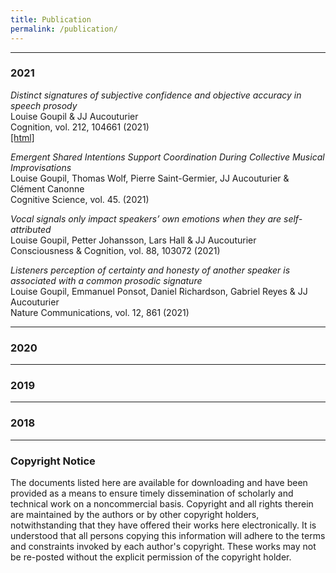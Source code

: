 ```yaml
---
title: Publication
permalink: /publication/
---
```


<hr>

### 2021

_Distinct signatures of subjective confidence and objective accuracy in speech prosody_<br>
Louise Goupil & JJ Aucouturier<br>
Cognition, vol. 212, 104661 (2021)<br>
[[html]](https://www.sciencedirect.com/science/article/abs/pii/S0010027721000809)

_Emergent Shared Intentions Support Coordination During Collective Musical Improvisations_ <br>
Louise Goupil, Thomas Wolf, Pierre Saint-Germier, JJ Aucouturier & Clément Canonne<br>
Cognitive Science, vol. 45. (2021)<br>

_Vocal signals only impact speakers’ own emotions when they are self-attributed_<br>
Louise Goupil, Petter Johansson, Lars Hall & JJ Aucouturier <br>
Consciousness & Cognition, vol. 88, 103072 (2021) <br> 

_Listeners perception of certainty and honesty of another speaker is associated with a common prosodic signature_<br>
Louise Goupil, Emmanuel Ponsot, Daniel Richardson, Gabriel Reyes & JJ Aucouturier<br>
Nature Communications, vol. 12, 861 (2021)<br>


<!-- Liuni, M., Ardaillon, L., Bonal, L., Seropian, L. & Aucouturier (2020) ANGUS: Real-time manipulation of vocal roughness for emotional speech transformation. arxiv 2008.11214 [html]

Nakai, T, Rachman, L., Arias, P., Okanoya, K. & Aucouturier, JJ. (2020) A language-familiarity effect on the recognition of computer-transformed vocal emotional cues. bioRxiv, 521641. [html]
Journal articles

Goupil, L., Saint-Germier, P., Rouvier, G., Schwartz, D. & Canonne, C. (2020) Musical coordination in a large group without plans nor leaders. Scientific reports vol. 10 (20377). [html]

Arias, P., Rachman, L., Liuni, M. & Aucouturier, JJ. (2020). Beyond Correlation: Acoustic Transformation Methods for the Experimental Study of Emotional Voice and Speech. Emotion Review, 1-13. [html] [hal-02907502].

Arias, P., Soladié, C., Bouafif, O., Roebel, A., Séguier, R. & Aucouturier, JJ. (2020) Realistic manipulation of facial and vocal smiles in real-world video streams. IEEE Transactions on Affective Computing, Vol. 11(3) [pdf]

Wollman, I., Arias, P., Aucouturier, J. J., & Morillon, B. (2020). Neural entrainment to music is sensitive to melodic spectral complexity. Journal of Neurophysiology, 123(3), 1063-1071. [hal-02475989]

Liuni, M., Ponsot, E., Bryant, G. & Aucouturier, JJ. (2020) Sound context modulates perceived vocal emotion, Behavioural Processes, Volume 172, March 2020, 104042 [html] [author’s copy]

2019
Journal articles

Guerrier, G., Lellouch, L., Liuni, M., Vaglio, A. Rothschild, P-R., Baillard, C. & Aucouturier, JJ. (2019) Vocal markers of pre-operative anxiety: a pilot study, British Journal of Anaesthesia Volume 123, Issue 4, Pages e486–e488. [html] [pdf] [hal-02371725]

Ollivier, R., Goupil, L., Liuni, M., Aucouturier, JJ (2019) Enjoy The Violence: Is appreciation for extreme music the result of cognitive control over the threat response system? Music Perception, 37(2). [preprint] [hal-02004459v2]

Rachman, L., Dubal, S., & Aucouturier, JJ, (2019) Happy you, happy me: expressive changes on a stranger’s voice recruit faster implicit processes than self-produced expressions. Social, Cognitive and Affective Neurosciences (SCAN). [html] [hal-02165952]

Burred, J. J., Ponsot, E., Goupil, L., Liuni, M., & Aucouturier, J. J. (2019). CLEESE: An open-source audio-transformation toolbox for data-driven experiments in speech and music cognition. PloS one, 14(4), e0205943.[html] [hal-02004467v2]

Goupil, L. & Aucouturier, JJ. (2019) Musical pleasure and musical emotions (Commentary on Ferreri et al., 2019). Proceedings of the National Academy of Sciences, Vol. 116 (9), 3364-336628. [html] [author’s copy] [hal-02371226]

Aucouturier, JJ (2019) Vers un appareillage auditif personnalisé qui préserve les émotions. Actes du Congrés du Syndicat National des Audioprothésistes Français (UNSAF). [hal-02371704]
2018
Journal articles

Arias, P., Belin, P. & Aucouturier, JJ. (2018) Auditory smiles trigger unconscious facial imitations. Current Biology. Vol. 28 (4), PR782-R783. [html] [pdf] [SI]

Ponsot, E., Burred, JJ., Belin, P. & Aucouturier, JJ. (2018) Cracking the social code of speech prosody using reverse correlation, Proceedings of the National Academy of Sciences. [html] [pdf]

Ponsot, E., Arias, P. & Aucouturier, JJ. (2018). Uncovering mental representations of smiled speech using reverse correlation. J. Acoust. Soc. Am. 143 (1). [html] [pdf]
Proceedings

Gentilucci, M., Ardaillon, L. & Liuni, M. (2018) Vocal distortion and real-time processing of roughness. in Proc. International Computer Music Conference. [pdf]
2017
Journal articles

Aucouturier, J.J. & Canonne, C. (2017). Musical friends and foes: the social cognition of affiliation and control in improvised interactions. Cognition, vol.161, April 2017, Pages 94–108. [html] [pdf]

Rachman, L., Liuni, M., Arias, P., Lind, A., Johansson, P., Hall, L., Richardson, D., Watanabe, K., Dubal, S. and Aucouturier, J.J. (2017) DAVID: An open-source platform for real-time transformation of infra-segmental emotional cues in running speech. Behaviour Research Methods. February 2018, Volume 50, Issue 1, pp 323–343. doi: 10.3758/s13428-017-0873-y. [html] [pdf]
Conference proceedings / abstracts

Liuni, M., Ponsot, E. & Aucouturier, JJ. (2017). Not so scary anymore: Screaming voices embedded in harmonic contexts are more positive and less arousing. European Society for the Cognitive Sciences of Music, Ghent, Belgium, July 2017 (accepted).

Aucouturier, JJ & Canonne, C. (2017). Is musical consonance a signal of social affiliation? European Society for the Cognitive Sciences of Music, Ghent, Belgium, July 2017 (accepted).
Invited Talks

Two examples of automatic reactions to vocal timbre cues. International Workshop in Timbre. Berlin, Germany, Jan. 2017.
2016
Journal articles

Boidron, L., Boudenia, K., Avena, C., Boucheix, J-M. and Aucouturier, J.J. (2016) Emergency medical triage decisions are swayed by computer-manipulated cues of physical dominance in caller’s voice. Scientific Reports 6, 30219, doi:10.1038/srep30219 [html] [pdf]

Aucouturier, J.J., Johansson, P., Hall, L., Segnini, R., Mercadié, L. & Watanabe, K. (2016) Covert Digital Manipulation of Vocal Emotion Alter Speakers’ Emotional State in a Congruent Direction. Proceedings of the National Academy of Sciences, vol. 113 no. 4, doi: 10.1073/pnas.1506552113 [html] [pdf]

Aucouturier, JJ. (2016) L’apport des technologies de la musique pour la recherche en neurosciences. L’Étincelle – revue du Centre Georges Pompidou.
Conference proceedings / abstracts

Arias, P.,  (2016) Emotional mimicry induced by manipulated speech,  Journées Jeunes Chercheurs Acoustique, Audition et Signal audio, (JJCAAS), Paris, France
Invited Talks

Is musical consonance a signal of social affiliation? (JJ Aucouturier) Tokyo Workshop on Music cognition, emotion and audio technology, Tokyo, Japan, Nov. 2016

Effects of speaker identity on emotion-related auditory change detection (L. Rachman) Tokyo Workshop on Music cognition, emotion and audio technology, Tokyo, Japan, Nov. 2016

Cross-language interaction in emotion recognition (T. Nakai) Tokyo Workshop on Music cognition, emotion and audio technology, Tokyo, Japan, Nov. 2016

Emotional mimicry induced by manipulated speech (P. Arias) Tokyo Workshop on Music cognition, emotion and audio technology, Tokyo, Japan, Nov. 2016

Uncovering mental representations of social traits in the voice (E. Ponsot) Tokyo Workshop on Music cognition, emotion and audio technology, Tokyo, Japan, Nov. 2016

Real-time transformations of emotional speech alter speaker’s emotions in a congruent direction (JJ. Aucouturier). Workshop on Auditory Neuroscience, Cognition and Modelling (WANCM’16), London, UK, Feb. 2016

La communication d’attitudes sociales par la musique (JJ Aucouturier). Rencontres internationales du GDR ESARS (Esthétique, art et science), Paris, France, Jan. 2016.
2015
Journal articles

Aucouturier, J. J., Fujita, M., & Sumikura, H. (2015). Experiential response and intention to purchase in the cocreative consumption of music : The Nine Inch Nails experiment. Journal of Consumer Behaviour. DOI: 10.1002/cb.1510 [pdf]

Canonne, C. & Aucouturier, J. J. (2015). Play together, think alike : Shared mental models in expert music improvisers. Psychology of Music, 44(3). doi:10.1177/0305735615577406 [pdf]

Lagrange, M., Lafay, G., Defreville, B., & Aucouturier, J. J. (2015). The bag-of-frames approach : a not so sufficient model for urban soundscapes, after all. Journal of the Acoustical Society of America, 138, EL487. doi: 10.1121/1.4935350 [pdf]

Hemery, E., & Aucouturier, J. J. (2015). One hundred ways to process time, frequency, rate and scale in the auditory cortex : a pattern-recognition meta-analysis. Frontiers in Computational Neuroscience, 9(80). doi:  10.3389/fncom.2015.00080 [pdf]
Conference proceedings / abstracts

Aucouturier, J.J. & Canonne, C. (2015) Music does not only communicate intrapersonal emotions, but also interpersonal attitudes, Fifth International Conference on Music and Emotions, (ICME5), Geneva, Suisse.

Rachman, L., Liuni, M., Arias, P. & Aucouturier, J.J. (2015) A new tool to synthesize speech-like emotional expression onto music, speech or any pre-existing audio signal, Fifth International Conference on Music and Emotions, (ICME5), Geneva, Suisse.

Aucouturier, J.J. & Canonne, C. (2015) Music does not only regulate, but directly and reliably communicates social attitudes, Ninth Triennial Conference of the European Society for the Cognitive Sciences of Music, Manchester, UK.

Nonaka, Y., Aucouturier, J.J., Katahira, K. & Okanoya, K. (2015) Developmental diversity in infant cry through maternal interactions, Tokyo Lectures in Language Evolution, Tokyo, Japan.
Invited Talks

Peut-on créer une société rien qu’avec de la musique ?, Journée Science et Musique (JSM’15), Rennes, France, Septembre 2015

-->

<hr>

### 2020

<hr>

### 2019

<hr>

### 2018



<hr>

### Copyright Notice

The documents listed here are available for downloading and have been provided as a means to ensure timely dissemination of scholarly and technical work on a noncommercial basis. Copyright and all rights therein are maintained by the authors or by other copyright holders, notwithstanding that they have offered their works here electronically. It is understood that all persons copying this information will adhere to the terms and constraints invoked by each author's copyright. These works may not be re-posted without the explicit permission of the copyright holder.
